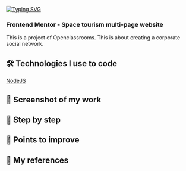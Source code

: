 [![Typing SVG](https://readme-typing-svg.herokuapp.com?color=%23E06F26&size=24&center=true&lines=Welcome+in+my+ReadMe)](https://git.io/typing-svg)

### Frontend Mentor - Space tourism multi-page website

This is a project of Openclassrooms. This is about creating a corporate social network. 

## 🛠 Technologies I use to code

[NodeJS](https://img.shields.io/badge/express.js-%23404d59.svg?style=for-the-badge&logo=express&logoColor=%2361DAFB)

## 🎥 Screenshot of my work


## 💾 Step by step


## 🔌 Points to improve


## 🧬 My references

